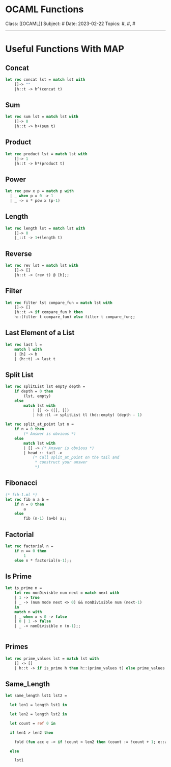 # OCAML Functions
Class: [[OCAML]]
Subject: #
Date: 2023-02-22
Topics: #, #, # 

---

# Useful Functions With MAP

## Concat
```ocaml
let rec concat lst = match lst with
	[]-> ""
	|h::t -> h^(concat t)
```

## Sum

```ocaml
let rec sum lst = match lst with
	[]-> 0
	|h::t -> h+(sum t)
```

## Product
```ocaml
let rec product lst = match lst with
	[]-> 1
	|h::t -> h*(product t)
```

## Power
```ocaml
let rec pow x p = match p with
  | _ when p = 0 -> 1
  | _ -> x * pow x (p-1)
```

## Length
```ocaml
let rec length lst = match lst with
	[]-> 0
	|_::t -> 1+(length t)
```

## Reverse
```ocaml
let rec rev lst = match lst with
	[]-> []
	|h::t -> (rev t) @ [h];;
```

## Filter
```ocaml
let rec filter lst compare_fun = match lst with
	[]-> []
	|h::t -> if compare_fun h then
	h::(filter t compare_fun) else filter t compare_fun;;
```

## Last Element of a List
```ocaml
let rec last l = 
	match l with 
	| [h] -> h 
	| (h::t) -> last t
```

## Split List
```ocaml
let rec splitList lst empty depth = 
	if depth = 0 then 
		(lst, empty)
	else 
		match lst with 
			| [] -> ([], []) 
			| hd::tl -> splitList tl (hd::empty) (depth - 1)
```

```ocaml
let rec split_at_point lst n =
    if n = 0 then
        (* Answer is obvious *)
    else
        match lst with
        | [] -> (* Answer is obvious *)
        | head :: tail ->
            (* Call split_at_point on the tail and
             * construct your answer
             *)
```

## Fibonacci
```ocaml
(* fib-1.ml *)
let rec fib n a b =
	if n = 0 then 
		a 
	else 
		fib (n-1) (a+b) a;;
```

## Factorial
```ocaml
let rec factorial n =
	if n == 0 then
		1
	else n * factorial(n-1);;
```

## Is Prime
```ocaml
let is_prime n = 
	let rec nonDivisble num next = match next with
	| 1 -> true
	| _ -> (num mode next <> 0) && nonDivisible num (next-1)
	in
	match n with
	| _ when x < 0 -> false
	| 0 | 1 -> false
	| _ -> nonDivisible n (n-1);;
	
```

## Primes
```ocaml
let rec prime_values lst = match lst with
	[] -> []
	| h::t -> if is_prime h then h::(prime_values t) else prime_values t
```


## Same_Length

```ocaml
let same_length lst1 lst2 =

  let len1 = length lst1 in

  let len2 = length lst2 in

  let count = ref 0 in

  if len1 > len2 then

    fold (fun acc e -> if !count < len2 then (count := !count + 1; e::acc) else acc) [] (lst1)

  else

    lst1
```
